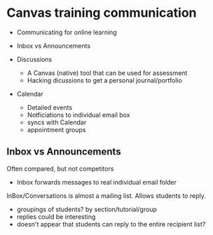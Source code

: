 # Canvas training communication

- Communicating for online learning

- Inbox vs Announcements
- Discussions
  - A Canvas (native) tool that can be used for assessment 
  - Hacking dicussions to get a personal journal/portfolio
- Calendar
  - Detailed events
  - Notficiations to individual email box
  - syncs with Calendar
  - appointment groups


## Inbox vs Announcements

Often compared, but not competitors

- Inbox forwards messages to real individual email folder

InBox/Conversations is almost a mailing list. Allows students to reply.

- groupings of students? by section/tutorial/group
- replies could be interesting
- doesn't appear that students can reply to the entire recipient list?


